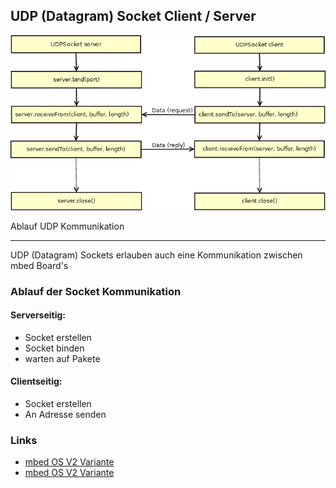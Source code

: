 ##  UDP (Datagram) Socket Client / Server

![](../../images/UDPSocket.png) 

Ablauf UDP Kommunikation

- - - 

UDP (Datagram) Sockets erlauben auch eine Kommunikation zwischen mbed Board&#039;s

### Ablauf der Socket Kommunikation

#### Serverseitig: 

*   Socket erstellen
*   Socket binden
*   warten auf Pakete

#### Clientseitig:

*   Socket erstellen
*   An Adresse senden

### Links

*  [mbed OS V2 Variante](https://developer.mbed.org/compiler/#import:/users/mbed_official/code/UDPEchoServer/)
*  [mbed OS V2 Variante](https://developer.mbed.org/compiler/#import:/users/mbed_official/code/UDPEchoClient/)

